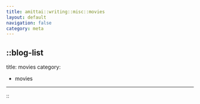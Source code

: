 ```yaml
---
title: amittai::writing::misc::movies
layout: default
navigation: false
category: meta
---
```


::blog-list
---
title: movies
category:
  - movies
---
::
